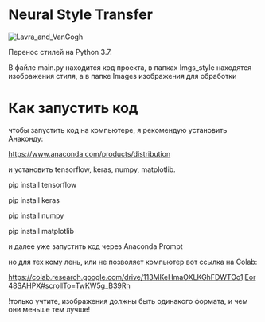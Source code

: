# Neural Style Transfer

![Lavra_and_VanGogh](https://user-images.githubusercontent.com/78104458/197518993-a154af12-55d2-436e-8e33-a0546dac396c.png)

Перенос стилей на Python 3.7.

В файле main.py находится код проекта, в папках Imgs_style 
находятся изображения стиля, а в папке Images изображения для обработки

# Как запустить код
чтобы запустить код на компьютере, я рекомендую установить Анаконду:

https://www.anaconda.com/products/distribution

и установить tensorflow, keras, numpy, matplotlib.

  pip install tensorflow

  pip install keras

  pip install numpy

  pip install matplotlib

и далее уже запустить код через Anaconda Prompt

но для тех кому лень, или не позволяет компьютер вот ссылка на Colab:

https://colab.research.google.com/drive/113MKeHmaOXLKGhFDWTOo1jEor48SAHPX#scrollTo=TwKW5g_B39Rh

!только учтите, изображения должны быть одинакого формата, и чем они меньше тем лучше!













